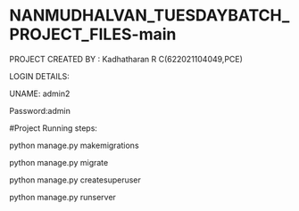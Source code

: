 # NANMUDHALVAN_TUESDAYBATCH_PROJECT_FILES-main

PROJECT CREATED BY : Kadhatharan R C(622021104049,PCE)



LOGIN DETAILS:


UNAME: admin2


Password:admin




#Project Running steps:

python manage.py makemigrations

python manage.py migrate

python manage.py createsuperuser

python manage.py runserver
